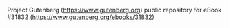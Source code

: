 Project Gutenberg (https://www.gutenberg.org) public repository for eBook #31832 (https://www.gutenberg.org/ebooks/31832)
